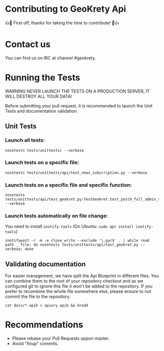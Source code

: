 # Contributing to GeoKrety Api

:+1::tada: First off, thanks for taking the time to contribute! :tada::+1:

# Contact us

You can find us on IRC at channel #geokrety.

# Running the Tests

WARNING NEVER LAUNCH THE TESTS ON A PRODUCTION SERVER, IT WILL DESTROY ALL YOUR DATA!

Before submitting your pull request, it is recommended to launch the Unit Tests and documentation validation.

## Unit Tests

### Launch all tests:

```
nosetests tests/unittests/ --verbose
```

### Launch tests on a specific file:
```
nosetests tests/unittests/api/test_news_subscription.py --verbose
```

### Launch tests on a specific file and specific function:
```
nosetests tests/unittests/api/test_geokret.py:TestGeokret.test_patch_full_admin_someone --verbose
```

### Launch tests automatically on file change:
You need to install `inotify-tools` (On Ubuntu: `sudo apt install inotify-tools`)
```
inotifywait -r -m -e close_write --exclude '\.pyc$' . | while read path _ file; do nosetests tests/unittests/api/test_geokret.py --verbose; done
```

## Validating documentation

For easier management, we have split the Api Blueprint in different files. You can combine them to the root of your repository checkout and as we configured git to ignore this file it won't be added to the repository. If you prefer to recombine the whole file somewhere else, please ensure to not commit the file to the repository.

```
cat docs/*.apib > apiary.apib && dredd
```

# Recommendations

* Please rebase your Pull Requests uppon master.
*  Avoid "fixup" commits.
